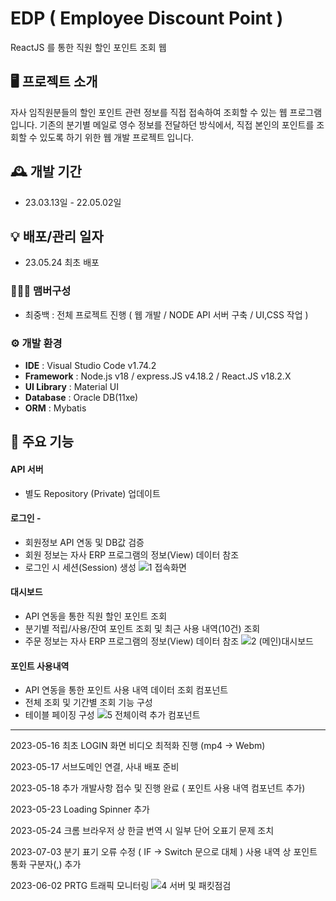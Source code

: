 # EDP ( Employee Discount Point )
ReactJS 를 통한 직원 할인 포인트 조회 웹


## 🖥️ 프로젝트 소개
자사 임직원분들의 할인 포인트 관련 정보를 직접 접속하여 조회할 수 있는 웹 프로그램 입니다. 기존의 분기별 메일로 영수 정보를 전달하던 방식에서, 직접 본인의 포인트를 조회할 수 있도록 하기 위한 웹 개발 프로젝트 입니다.
<br>

## 🕰️ 개발 기간
* 23.03.13일 - 22.05.02일

## 💡 배포/관리 일자
* 23.05.24 최초 배포

### 🧑‍🤝‍🧑 맴버구성
 - 최중백 : 전체 프로젝트 진행 ( 웹 개발 / NODE API 서버 구축 / UI,CSS 작업 )

### ⚙️ 개발 환경
- **IDE** : Visual Studio Code v1.74.2
- **Framework** : Node.js v18 / express.JS v4.18.2 / React.JS v18.2.X
- **UI Library** : Material UI
- **Database** : Oracle DB(11xe)
- **ORM** : Mybatis

## 📌 주요 기능
#### API 서버
- 별도 Repository (Private) 업데이트
#### 로그인 - 
<!-- <a href="https://github.com/chaehyuenwoo/SpringBoot-Project-MEGABOX/wiki/%EC%A3%BC%EC%9A%94-%EA%B8%B0%EB%8A%A5-%EC%86%8C%EA%B0%9C(Login)" >상세보기 - WIKI 이동</a> -->
- 회원정보 API 연동 및 DB값 검증
- 회원 정보는 자사 ERP 프로그램의 정보(View) 데이터 참조
- 로그인 시 세션(Session) 생성
![1 접속화면](https://github.com/JayBeemo/EDP-React/assets/82929123/a3bebe70-19e2-46bf-9435-eedc293e2c10)
#### 대시보드
- API 연동을 통한 직원 할인 포인트 조회
- 분기별 적립/사용/잔여 포인트 조회 및 최근 사용 내역(10건) 조회
- 주문 정보는 자사 ERP 프로그램의 정보(View) 데이터 참조
![2 (메인)대시보드](https://github.com/JayBeemo/EDP-React/assets/82929123/0f620fd9-8fde-4abf-bc92-b5c0bc8b9662)
#### 포인트 사용내역
- API 연동을 통한 포인트 사용 내역 데이터 조회 컴포넌트
- 전체 조회 및 기간별 조회 기능 구성
- 테이블 페이징 구성
![5 전체이력 추가 컴포넌트](https://github.com/JayBeemo/EDP-React/assets/82929123/935bc28b-be2d-4c19-ad15-f4f1b454bee0)
___

2023-05-16 최초 LOGIN 화면 비디오 최적화 진행 (mp4 -> Webm)

2023-05-17 서브도메인 연결, 사내 배포 준비

2023-05-18 추가 개발사항 접수 및 진행 완료 ( 포인트 사용 내역 컴포넌트 추가)

2023-05-23 Loading Spinner 추가

2023-05-24 크롬 브라우저 상 한글 번역 시 일부 단어 오표기 문제 조치

2023-07-03 분기 표기 오류 수정 ( IF -> Switch 문으로 대체 )
           사용 내역 상 포인트 통화 구분자(,) 추가

2023-06-02 PRTG 트래픽 모니터링
![4 서버 및 패킷점검](https://github.com/JayBeemo/EDP-React/assets/82929123/f43df58e-1e6d-44a7-9265-9f3a03bdf361)


